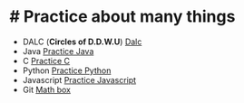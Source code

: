 # # Practice about many things
* DALC (**Circles of D.D.W.U**) [Dalc](https://github.com/yoojinlee-hub/DALC_Scala)
* Java [Practice Java](https://github.com/yoojinlee-hub/Practice_JAVA)
* C [Practice C](https://github.com/yoojinlee-hub/-Practice_C)
* Python [Practice Python](https://github.com/yoojinlee-hub/Practice_python)
* Javascript [Practice Javascript ](https://github.com/yoojinlee-hub/Practice_Javascript)
* Git [Math box](https://github.com/yoojinlee-hub/Math_box)

